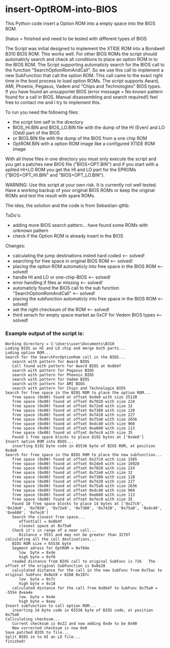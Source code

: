 # insert-OptROM-into-BIOS
This Python code insert a Option ROM into a empty space into the BIOS ROM.

Status = finished and need to be tested with different types of BIOS

The Script was initial designed to implement the XTIDE ROM into a Bondwell B310 BIOS ROM. This works well. For other BIOS ROMs the script should automaticly search and check all conditions to place an option ROM in to the BIOS ROM.
The Script supporting automaticly search for the BIOS call to the function "SearchOptionRomAndCall". So we use this call to implement a new SubFunction that call the option ROM. This call came to the exact right time in the boot process to load option ROMs. The script supports Award, AMI, Phoenix, Pegasus, Vadem and "Chips and Technologies" BIOS types. If you have found an unsupportet BIOS (error message = No known pattern found for a call in BIOS. Manual disassembling and search required!) feel free to contact me and i try to implement this.

To run you need the following files:
  * the script him self in the directory
  * BIOS_HI.BIN and BIOS_LO.BIN file with the dump of the HI (Even) and LO (Odd) part of the BIOS
  * or BIOS.BIN file with the dump of the BIOS from a one chip ROM
  * OptROM.BIN with a option ROM image like a configured XTIDE ROM image

With all these files in one directory you must only execute the script and you get a patches new BIOS file ("BIOS+OPT.BIN") and if you start with a splited HI+LO ROM you get the HI and LO part for the EPROMs ("BIOS+OPT_HI.BIN" and "BIOS+OPT_LO.BIN").

WARNING: Use this script at your own risk. It is currently not well tested. Have a working backup of your original BIOS ROMs or keep the original ROMs and test the result with spare ROMs.

The idea, the solution and the code is from Sebastian-gthb.

ToDo's:
   * adding more BIOS search pattern... have found some ROMs with unknown pattern
   * check if the Option ROM is already insert in the BIOS

Changes:
   * calculating the jump destinations insted hard coded <-- solved!
   * searching for free space in original BIOS ROM <-- solved!
   * placing the option ROM automaticly into free space in the BIOS ROM  <-- solved!
   * handle HI and LO or one-chip-BIOS <-- solved!
   * error handling if files ar missing <-- solved!
   * automaticly found the BIOS call to the sub function "SearchOptionRomAndCall" <-- solved!
   * placing the subfunction automaticly into free space in the BIOS ROM <-- solved!
   * set the right checksum of the ROM <-- solved!
   * third serach for empty space market as 0xCF for Vedem BIOS types <-- solved!


### Example output of the script is:
```
Working directory = C:\Users\user\Documents\B310
Loding BIOS as HI and LO chip and merge both parts...
Loding option ROM...
Search for the SearchForOptionRom call in the BIOS...
   search with pattern for Award BIOS
   Call found with pattern for Award BIOS at 0x8b4f
   search with pattern for Pegasus BIOS
   search with pattern for Phoenix BIOS
   search with pattern for Vadem BIOS
   search with pattern for AMI BIOS
   search with pattern for Chips and Technologie BIOS
Search for free space in the BIOS ROM to place the option ROM...
   free space (0x00) found at offset 0xde0 with size 25120
   free space (0x00) found at offset 0x7020 with size 224
   free space (0x00) found at offset 0x72e0 with size 32
   free space (0x00) found at offset 0x7380 with size 128
   free space (0x00) found at offset 0x7420 with size 227
   free space (0x00) found at offset 0x75a0 with size 2656
   free space (0x00) found at offset 0xdc40 with size 960
   free space (0x00) found at offset 0xe680 with size 113
   free space (0x00) found at offset 0xfec0 with size 35
   Found 1 free space blocks to place 8192 bytes at ['0xde0']
Insert option ROM into BIOS...
   inserting 8192 byte code in 65536 byte of BIOS ROM, at position 0xde0
Search for free space in the BIOS ROM to place the new subfunction...
   free space (0x00) found at offset 0x27c0 with size 1565
   free space (0x00) found at offset 0x2de0 with size 16928
   free space (0x00) found at offset 0x7020 with size 224
   free space (0x00) found at offset 0x72e0 with size 32
   free space (0x00) found at offset 0x7380 with size 128
   free space (0x00) found at offset 0x7420 with size 227
   free space (0x00) found at offset 0x75a0 with size 2656
   free space (0x00) found at offset 0xdc40 with size 960
   free space (0x00) found at offset 0xe680 with size 113
   free space (0x00) found at offset 0xfec0 with size 35
   Found 10 free space blocks to place 14 bytes at ['0x27c0', '0x2de0', '0x7020', '0x72e0', '0x7380', '0x7420', '0x75a0', '0xdc40', '0xe680', '0xfec0']
   Search the closest free space...
      offsetCall = 0x8b4f
      closest space at 0x75a0
   Check it's in range of a near call...
      Distance = 5551 and may not be greater than 32767
calculating all the call destinations...
   BIOS ROM size = 65536 byte
   Segment adress for OptROM = 0xf0de
      low  byte = 0xde
      high byte = 0xf0
   readed distance from BIOS call to original SubFunc is 726   The offset of the original SubFunction is 0x8e28
   calculated distance for the call in the new SubFunc from 0x75ac to original SubFunc 0x8e28 = 6268 0x187c
      low  byte = 0x7c
      high byte = 0x18
   calculated distance for the call from 0x8b4f to SubFunc 0x75a0 = -5554 0xea4e
      low  byte = 0x4e
      high byte = 0xea
Insert subfunction to call option ROM...
   inserting 14 byte code in 65536 byte of BIOS code, at position 0x75a0
Callculating checksum...
   Current checksum is 0x22 and now adding 0xde to be 0x00
   New corrected checksum is now 0x0
Save patched BIOS to file...
Split BIOS in to HI an LO file...
finished!
```
